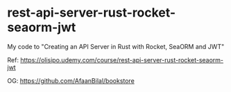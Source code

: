 # rest-api-server-rust-rocket-seaorm-jwt

My code to "Creating an API Server in Rust with Rocket, SeaORM and JWT"

Ref: <https://olisipo.udemy.com/course/rest-api-server-rust-rocket-seaorm-jwt>

OG: <https://github.com/AfaanBilal/bookstore>
